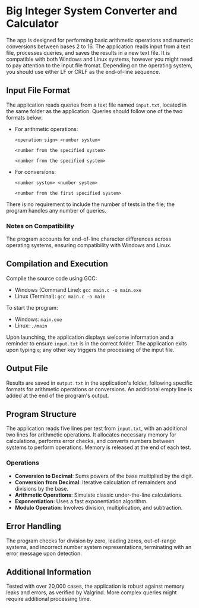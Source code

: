 # Big Integer System Converter and Calculator 

The app is designed for performing basic arithmetic operations and numeric conversions between bases 2 to 16. The application reads input from a text file, processes queries, and saves the results in a new text file. It is compatible with both Windows and Linux systems, however you might need to pay attention to the input file fromat. Depending on the operating system, you should use either LF or CRLF as the end-of-line sequence. 

## Input File Format

The application reads queries from a text file named `input.txt`, located in the same folder as the application. Queries should follow one of the two formats below:

- For arithmetic operations:
  ```
  <operation sign> <number system>
  
  <number from the specified system>
  
  <number from the specified system>
  ```

- For conversions:
  ```
  <number system> <number system>
  
  <number from the first specified system>
  ```

There is no requirement to include the number of tests in the file; the program handles any number of queries.

### Notes on Compatibility

The program accounts for end-of-line character differences across operating systems, ensuring compatibility with Windows and Linux.

## Compilation and Execution

Compile the source code using GCC:

- Windows (Command Line): `gcc main.c -o main.exe`
- Linux (Terminal): `gcc main.c -o main`

To start the program:

- Windows: `main.exe`
- Linux: `./main`

Upon launching, the application displays welcome information and a reminder to ensure `input.txt` is in the correct folder. The application exits upon typing `q`; any other key triggers the processing of the input file.

## Output File

Results are saved in `output.txt` in the application's folder, following specific formats for arithmetic operations or conversions. An additional empty line is added at the end of the program's output.

## Program Structure

The application reads five lines per test from `input.txt`, with an additional two lines for arithmetic operations. It allocates necessary memory for calculations, performs error checks, and converts numbers between systems to perform operations. Memory is released at the end of each test.

### Operations

- **Conversion to Decimal**: Sums powers of the base multiplied by the digit.
- **Conversion from Decimal**: Iterative calculation of remainders and divisions by the base.
- **Arithmetic Operations**: Simulate classic under-the-line calculations.
- **Exponentiation**: Uses a fast exponentiation algorithm.
- **Modulo Operation**: Involves division, multiplication, and subtraction.

## Error Handling

The program checks for division by zero, leading zeros, out-of-range systems, and incorrect number system representations, terminating with an error message upon detection.

## Additional Information

Tested with over 20,000 cases, the application is robust against memory leaks and errors, as verified by Valgrind. More complex queries might require additional processing time.